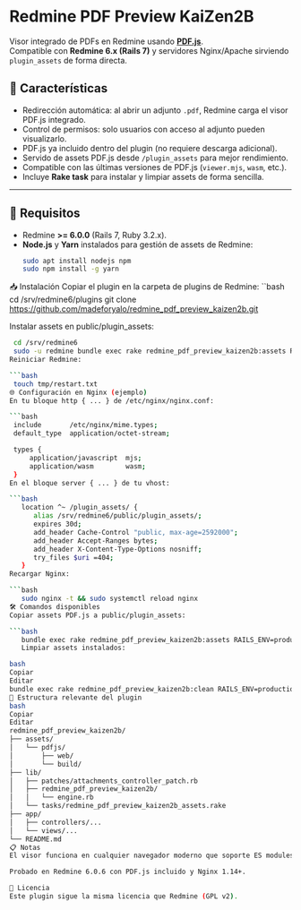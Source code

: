 # Redmine PDF Preview KaiZen2B

Visor integrado de PDFs en Redmine usando **[PDF.js](https://mozilla.github.io/pdf.js/)**.  
Compatible con **Redmine 6.x (Rails 7)** y servidores Nginx/Apache sirviendo `plugin_assets` de forma directa.

## 📌 Características
- Redirección automática: al abrir un adjunto `.pdf`, Redmine carga el visor PDF.js integrado.
- Control de permisos: solo usuarios con acceso al adjunto pueden visualizarlo.
- PDF.js ya incluido dentro del plugin (no requiere descarga adicional).
- Servido de assets PDF.js desde `/plugin_assets` para mejor rendimiento.
- Compatible con las últimas versiones de PDF.js (`viewer.mjs`, `wasm`, etc.).
- Incluye **Rake task** para instalar y limpiar assets de forma sencilla.

---

## 🚀 Requisitos
- Redmine **>= 6.0.0** (Rails 7, Ruby 3.2.x).
- **Node.js** y **Yarn** instalados para gestión de assets de Redmine:
  ```bash
  sudo apt install nodejs npm
  sudo npm install -g yarn
📥 Instalación
Copiar el plugin en la carpeta de plugins de Redmine:
  ``bash
   cd /srv/redmine6/plugins
   git clone https://github.com/madeforyalo/redmine_pdf_preview_kaizen2b.git


Instalar assets en public/plugin_assets:

```bash
 cd /srv/redmine6
 sudo -u redmine bundle exec rake redmine_pdf_preview_kaizen2b:assets RAILS_ENV=production
Reiniciar Redmine:

```bash
 touch tmp/restart.txt
🌐 Configuración en Nginx (ejemplo)
En tu bloque http { ... } de /etc/nginx/nginx.conf:

```bash
 include       /etc/nginx/mime.types;
 default_type  application/octet-stream;

 types {
     application/javascript  mjs;
     application/wasm        wasm;
 }
En el bloque server { ... } de tu vhost:

```bash
   location ^~ /plugin_assets/ {
      alias /srv/redmine6/public/plugin_assets/;
      expires 30d;
      add_header Cache-Control "public, max-age=2592000";
      add_header Accept-Ranges bytes;
      add_header X-Content-Type-Options nosniff;
      try_files $uri =404;
   }
Recargar Nginx:

```bash
   sudo nginx -t && sudo systemctl reload nginx
🛠 Comandos disponibles
Copiar assets PDF.js a public/plugin_assets:

```bash
   bundle exec rake redmine_pdf_preview_kaizen2b:assets RAILS_ENV=production
   Limpiar assets instalados:

bash
Copiar
Editar
bundle exec rake redmine_pdf_preview_kaizen2b:clean RAILS_ENV=production
📂 Estructura relevante del plugin
bash
Copiar
Editar
redmine_pdf_preview_kaizen2b/
├── assets/
│   └── pdfjs/
│       ├── web/
│       └── build/
├── lib/
│   ├── patches/attachments_controller_patch.rb
│   ├── redmine_pdf_preview_kaizen2b/
│   │   └── engine.rb
│   └── tasks/redmine_pdf_preview_kaizen2b_assets.rake
├── app/
│   ├── controllers/...
│   └── views/...
└── README.md
📋 Notas
El visor funciona en cualquier navegador moderno que soporte ES modules y WebAssembly.

Probado en Redmine 6.0.6 con PDF.js incluido y Nginx 1.14+.

📜 Licencia
Este plugin sigue la misma licencia que Redmine (GPL v2).